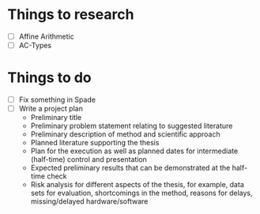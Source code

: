 # Things to research
  - [ ] Affine Arithmetic
  - [ ] AC-Types

# Things to do
  - [ ] Fix something in Spade
  - [ ] Write a project plan
    - Preliminary title
    - Preliminary problem statement relating to suggested literature
    - Preliminary description of method and scientific approach
    - Planned literature supporting the thesis
    - Plan for the execution as well as planned dates for intermediate (half-time) control and presentation
    - Expected preliminary results that can be demonstrated at the half-time check
    - Risk analysis for different aspects of the thesis, for example, data sets for evaluation, shortcomings in the method, reasons for delays, missing/delayed hardware/software
